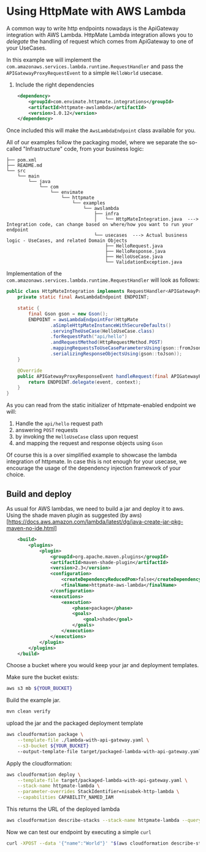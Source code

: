 # Using HttpMate with AWS Lambda

A common way to write http endpoints nowadays is the ApiGateway integration with AWS Lambda. 
HttpMate Lambda integration allows you to _delegate_ the handling of request which comes from ApiGateway to one of your UseCases.

In this example we will implement the `com.amazonaws.services.lambda.runtime.RequestHandler` and pass the `APIGatewayProxyRequestEvent`
to a simple `HelloWorld` usecase.

1. Include the right dependencies

```xml
    <dependency>
        <groupId>com.envimate.httpmate.integrations</groupId>
        <artifactId>httpmate-awslambda</artifactId>
        <version>1.0.12</version>
    </dependency>
```


Once included this will make the `AwsLambdaEndpoint` class available for you.

All of our examples follow the packaging model, where we separate the so-called "Infrastructure" code, from your business logic:

```text
├── pom.xml
├── README.md
└── src
    └── main
        └── java
            └── com
                └── envimate
                    └── httpmate
                        └── examples
                            └── awslambda
                                ├── infra
                                │   └── HttpMateIntegration.java  ---> Integration code, can change based on where/how you want to run your endpoint
                                └── usecases  ---> Actual business logic - UseCases, and related Domain Objects
                                    ├── HelloRequest.java
                                    ├── HelloResponse.java
                                    ├── HelloUseCase.java
                                    └── ValidationException.java
```


Implementation of the `com.amazonaws.services.lambda.runtime.RequestHandler` will look as follows: 

```java
public class HttpMateIntegration implements RequestHandler<APIGatewayProxyRequestEvent, APIGatewayProxyResponseEvent> {
    private static final AwsLambdaEndpoint ENDPOINT;

    static {
        final Gson gson = new Gson();
        ENDPOINT = awsLambdaEndpointFor(HttpMate
                .aSimpleHttpMateInstanceWithSecureDefaults()
                .servingTheUseCase(HelloUseCase.class)
                .forRequestPath("api/hello")
                .andRequestMethod(HttpRequestMethod.POST)
                .mappingRequestsToUseCaseParametersUsing(gson::fromJson)
                .serializingResponseObjectsUsing(gson::toJson));
    }

    @Override
    public APIGatewayProxyResponseEvent handleRequest(final APIGatewayProxyRequestEvent event, final Context context) {
        return ENDPOINT.delegate(event, context);
    }
}
```

As you can read from the static initializer of httpmate-enabled endpoint we will:

1. Handle the `api/hello` request path
2. answering `POST` requests
3. by invoking the `HelloUseCase` class upon request
4. and mapping the request and response objects using `Gson`

Of course this is a over simplified example to showcase the lambda integration of httpmate. 
In case this is not enough for your usecase, we encourage the usage of the dependency injection framework of your choice.

## Build and deploy

As usual for AWS lambdas, we need to build a jar and deploy it to aws. Using the shade maven plugin as suggested (by aws)[https://docs.aws.amazon.com/lambda/latest/dg/java-create-jar-pkg-maven-no-ide.html]

```xml
    <build>
        <plugins>
            <plugin>
                <groupId>org.apache.maven.plugins</groupId>
                <artifactId>maven-shade-plugin</artifactId>
                <version>2.3</version>
                <configuration>
                    <createDependencyReducedPom>false</createDependencyReducedPom>
                    <finalName>httpmate-aws-lambda</finalName>
                </configuration>
                <executions>
                    <execution>
                        <phase>package</phase>
                        <goals>
                            <goal>shade</goal>
                        </goals>
                    </execution>
                </executions>
            </plugin>
        </plugins>
    </build>
```


Choose a bucket where you would keep your jar and deployment templates.

Make sure the bucket exists:

```bash
aws s3 mb ${YOUR_BUCKET}
```

Build the example jar.

```bash
mvn clean verify
```

upload the jar and the packaged deployment template

```bash
aws cloudformation package \
    --template-file ./lambda-with-api-gateway.yaml \
    --s3-bucket ${YOUR_BUCKET} 
    --output-template-file target/packaged-lambda-with-api-gateway.yaml
```

Apply the cloudformation:

```bash
aws cloudformation deploy \
    --template-file target/packaged-lambda-with-api-gateway.yaml \
    --stack-name httpmate-lambda \
    --parameter-overrides StackIdentifier=nisabek-http-lambda \
    --capabilities CAPABILITY_NAMED_IAM
```

This returns the URL of the deployed lambda 

```bash
aws cloudformation describe-stacks --stack-name httpmate-lambda --query 'Stacks[0].Outputs[0].OutputValue'
```

Now we can test our endpoint by executing a simple `curl`

```bash
curl -XPOST --data '{"name":"World"}' "$(aws cloudformation describe-stacks --stack-name httpmate-lambda --query 'Stacks[0].Outputs[0].OutputValue' --output text)"/api/hello 
```
